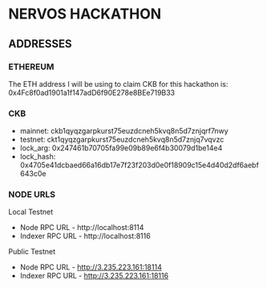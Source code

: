 # NERVOS HACKATHON

## ADDRESSES


### ETHEREUM

The ETH address I will be using to claim CKB for this hackathon is: 0x4Fc8f0ad1901a1f147adD6f90E278e8BEe719B33
### CKB

+ mainnet: ckb1qyqzgarpkurst75euzdcneh5kvq8n5d7znjqrf7nwy
+ testnet: ckt1qyqzgarpkurst75euzdcneh5kvq8n5d7znjq7vqvzc
+ lock_arg: 0x247461b70705fa99e09b89e6f4b30079d1be14e4
+ lock_hash: 0x4705e41dcbaed66a16db17e7f23f203d0e0f18909c15e4d40d2df6aebf643c0e

### NODE URLS

Local Testnet

+ Node RPC URL - http://localhost:8114
+ Indexer RPC URL - http://localhost:8116

Public Testnet

+ Node RPC URL - http://3.235.223.161:18114
+ Indexer RPC URL - http://3.235.223.161:18116
